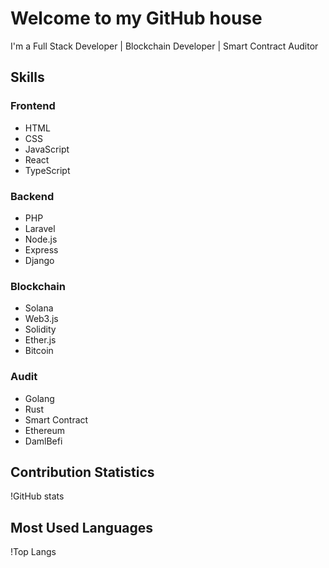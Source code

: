 # Welcome to my GitHub house

I'm a Full Stack Developer | Blockchain Developer | Smart Contract Auditor

## Skills

### Frontend
- HTML
- CSS
- JavaScript
- React
- TypeScript

### Backend
- PHP
- Laravel
- Node.js
- Express
- Django

### Blockchain
- Solana
- Web3.js
- Solidity
- Ether.js
- Bitcoin

### Audit
- Golang
- Rust
- Smart Contract
- Ethereum
- DamlBefi

## Contribution Statistics
!GitHub stats

## Most Used Languages
!Top Langs
